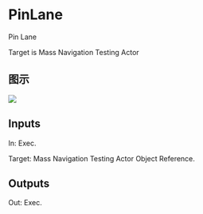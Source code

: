 # PinLane

Pin Lane

Target is Mass Navigation Testing Actor

## 图示

![]($-20221218-18413420.png)

## Inputs

In: Exec.

Target: Mass Navigation Testing Actor Object Reference.  

## Outputs

Out: Exec.

